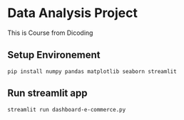 # Data Analysis Project
This is Course from Dicoding


## Setup Environement
```
pip install numpy pandas matplotlib seaborn streamlit
```

## Run streamlit app
```
streamlit run dashboard-e-commerce.py